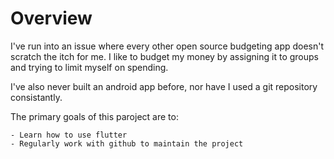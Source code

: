 # Overview
I've run into an issue where every other open source budgeting app doesn't scratch the itch for me. I like to budget my money by assigning it to groups and trying to limit myself on spending.

I've also never built an android app before, nor have I used a git repository consistantly.

The primary goals of this paroject are to:

    - Learn how to use flutter
    - Regularly work with github to maintain the project